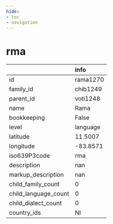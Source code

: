 ```yaml
---
hide:
- toc
- navigation
---
```

# rma
|                      | info     |
|:---------------------|:---------|
| id                   | rama1270 |
| family_id            | chib1249 |
| parent_id            | voti1248 |
| name                 | Rama     |
| bookkeeping          | False    |
| level                | language |
| latitude             | 11.5007  |
| longitude            | -83.8571 |
| iso639P3code         | rma      |
| description          | nan      |
| markup_description   | nan      |
| child_family_count   | 0        |
| child_language_count | 0        |
| child_dialect_count  | 0        |
| country_ids          | NI       |